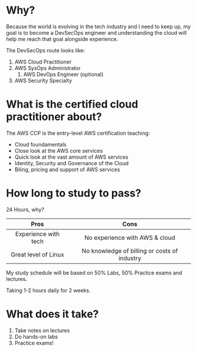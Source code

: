 # Why?
Because the world is evolving in the tech industry and I need to keep up, my goal is to become a DevSecOps engineer and understanding the cloud will help me reach that goal alongside experience.

The DevSecOps route looks like:
1. AWS Cloud Practitioner
2. AWS SysOps Administrator
	1. AWS DevOps Engineer (optional)
3. AWS Security Specialty

# What is the certified cloud practitioner about?
The AWS CCP is the entry-level AWS certification teaching:
- Cloud foundamentals
- Close look at the AWS core services
- Quick look at the vast amount of AWS services
- Identity, Security and Governance of the Cloud
- Biling, pricing and support of AWS services

# How long to study to pass?
24 Hours, why?

|         Pros         |                     Cons                     |
|:--------------------:|:--------------------------------------------:|
| Experience with tech |        No experience with AWS & cloud        |
| Great level of Linux | No knowledge of billing or costs of industry |

My study schedule will be based on 50% Labs, 50% Practice exams and lectures.

Taking 1-2 hours daily for 2 weeks.

# What does it take?
1. Take notes on lectures
2. Do hands-on labs
3. Practice exams!


